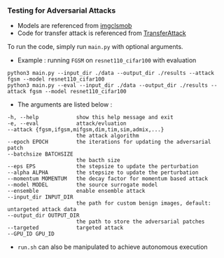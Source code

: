 ### Testing for Adversarial Attacks

* Models are referenced from [imgclsmob](https://github.com/osmr/imgclsmob)
* Code for transfer attack is referenced from [TransferAttack](https://github.com/Trustworthy-AI-Group/TransferAttack)

To run the code, simply run `main.py` with optional arguments.  

* Example : running `FGSM` on `resnet110_cifar100` with evaluation

```
python3 main.py --input_dir ./data --output_dir ./results --attack fgsm --model resnet110_cifar100
python3 main.py --eval --input_dir ./data --output_dir ./results --attack fgsm --model resnet110_cifar100
```

* The arguments are listed below :

```
-h, --help            show this help message and exit
-e, --eval            attack/evluation
--attack {fgsm,ifgsm,mifgsm,dim,tim,sim,admix,...} 
                      the attack algorithm
--epoch EPOCH         the iterations for updating the adversarial patch
--batchsize BATCHSIZE
                      the bacth size
--eps EPS             the stepsize to update the perturbation
--alpha ALPHA         the stepsize to update the perturbation
--momentum MOMENTUM   the decay factor for momentum based attack
--model MODEL         the source surrogate model
--ensemble            enable ensemble attack
--input_dir INPUT_DIR
                      the path for custom benign images, default: untargeted attack data
--output_dir OUTPUT_DIR
                      the path to store the adversarial patches
--targeted            targeted attack
--GPU_ID GPU_ID
```

* `run.sh` can also be manipulated to achieve autonomous execution
